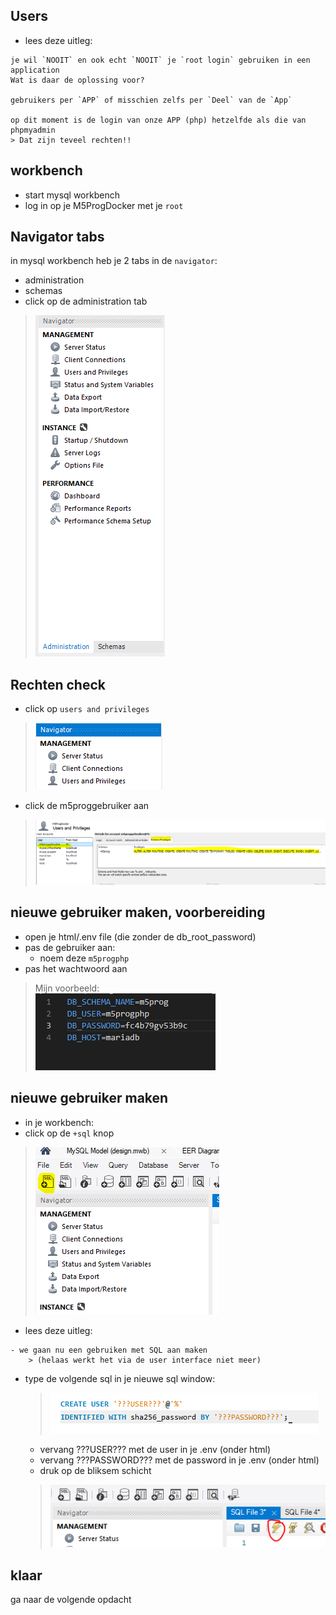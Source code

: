 ## Users

- lees deze uitleg:

```
je wil `NOOIT` en ook echt `NOOIT` je `root login` gebruiken in een application
Wat is daar de oplossing voor?

gebruikers per `APP` of misschien zelfs per `Deel` van de `App`

op dit moment is de login van onze APP (php) hetzelfde als die van phpmyadmin
> Dat zijn teveel rechten!!

```
## workbench

- start mysql workbench
- log in op je M5ProgDocker met je `root`

## Navigator tabs

in mysql workbench heb je 2 tabs in de `navigator`:
- administration
- schemas
- click op de administration tab
> ![](img/tabs.PNG)

## Rechten check

- click op `users and privileges`

>![](img/users.PNG)
- click de m5proggebruiker aan
> ![](img/veelpriv.PNG)

## nieuwe gebruiker maken, voorbereiding

- open je html/.env file (die zonder de db_root_password)
- pas de gebruiker aan:
    - noem deze `m5progphp`
- pas het wachtwoord aan
> Mijn voorbeeld:  
> ![](img/phpuser.PNG)

## nieuwe gebruiker maken

- in je workbench:
- click op de `+sql` knop
> ![](img/newsql.PNG)

- lees deze uitleg:
```
- we gaan nu een gebruiken met SQL aan maken
    > (helaas werkt het via de user interface niet meer)
```
- type de volgende sql in je nieuwe sql window:
    > ![](img/newusersql.PNG)
    - vervang ???USER??? met de user in je .env (onder html)
    - vervang ???PASSWORD??? met de password in je .env (onder html)
    - druk op de bliksem schicht
    > ![](img/bliksum.PNG)



## klaar

ga naar de volgende opdacht